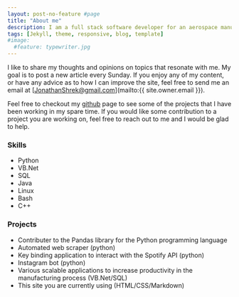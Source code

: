 ```yaml
---
layout: post-no-feature #page
title: "About me"
description: I am a full stack software developer for an aerospace manufacturer and I am also a student. Previously, I worked in the healthcare space as a Physical Therapist Assistant. I enjoy learning and being creative.
tags: [Jekyll, theme, responsive, blog, template]
#image:
  #feature: typewriter.jpg
---
```


I like to share my thoughts and opinions on topics that resonate with me. My goal is to post a new article every Sunday. If you enjoy any of my content, or have any advice as to how I can improve the site, feel free to send me an email at [JonathanShrek@gmail.com](mailto:{{ site.owner.email }}).

Feel free to checkout my [github](https://github.com/JonathanShrek) page to see some of the projects that I have been working in my spare time. If you would like some contribution to a project you are working on, feel free to reach out to me and I would be glad to help.

### Skills
* Python
* VB.Net
* SQL
* Java
* Linux
* Bash
* C++

### Projects
* Contributer to the Pandas library for the Python programming language
* Automated web scraper (python)
* Key binding application to interact with the Spotify API (python)
* Instagram bot (python)
* Various scalable applications to increase productivity in the manufacturing process (VB.Net/SQL)
* This site you are currently using (HTML/CSS/Markdown)